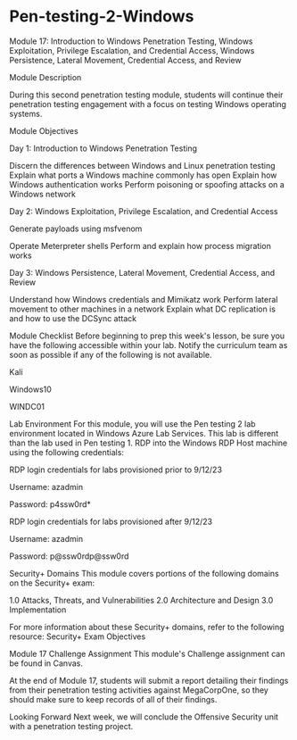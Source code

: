 # Pen-testing-2-Windows
Module 17: Introduction to Windows Penetration Testing, Windows Exploitation, Privilege Escalation, and Credential Access, Windows Persistence, Lateral Movement, Credential Access, and Review

Module Description

During this second penetration testing module, students will continue their penetration testing engagement with a focus on testing Windows operating systems.

Module Objectives

Day 1: Introduction to Windows Penetration Testing

Discern the differences between Windows and Linux penetration testing
Explain what ports a Windows machine commonly has open
Explain how Windows authentication works
Perform poisoning or spoofing attacks on a Windows network

Day 2: Windows Exploitation, Privilege Escalation, and Credential Access

Generate payloads using msfvenom

Operate Meterpreter shells
Perform and explain how process migration works

Day 3: Windows Persistence, Lateral Movement, Credential Access, and Review

Understand how Windows credentials and Mimikatz work
Perform lateral movement to other machines in a network
Explain what DC replication is and how to use the DCSync attack

Module Checklist
Before beginning to prep this week's lesson, be sure you have the following accessible within your lab. Notify the curriculum team as soon as possible if any of the following is not available.

 Kali

 Windows10

 WINDC01

Lab Environment
For this module, you will use the Pen testing 2 lab environment located in Windows Azure Lab Services. This lab is different than the lab used in Pen testing 1. RDP into the Windows RDP Host machine using the following credentials:

RDP login credentials for labs provisioned prior to 9/12/23

Username: azadmin

Password: p4ssw0rd*

RDP login credentials for labs provisioned after 9/12/23

Username: azadmin

Password: p@ssw0rdp@ssw0rd

Security+ Domains
This module covers portions of the following domains on the Security+ exam:

1.0 Attacks, Threats, and Vulnerabilities
2.0 Architecture and Design
3.0 Implementation

For more information about these Security+ domains, refer to the following resource: Security+ Exam Objectives

Module 17 Challenge Assignment
This module's Challenge assignment can be found in Canvas.

At the end of Module 17, students will submit a report detailing their findings from their penetration testing activities against MegaCorpOne, so they should make sure to keep records of all of their findings.

Looking Forward
Next week, we will conclude the Offensive Security unit with a penetration testing project.

